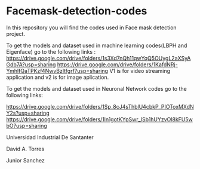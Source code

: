 # Facemask-detection-codes
In this repository you will find the codes used in Face mask detection project.

To get the models and dataset used in machine learning codes(LBPH and Eigenface) go to the following links :
https://drive.google.com/drive/folders/1s3Xd7nQh11qwYqQ5OUygL2aXSyAGdb7A?usp=sharing
https://drive.google.com/drive/folders/1KafdNRj-YmhlfQaTPKzf4NwvBzltfgrf?usp=sharing
V1 is for video streaming application and v2 is for image aplication.

To get the models and dataset used in Neuronal Network codes go to the following links:

https://drive.google.com/drive/folders/1Sp_8cJ4sThblU4cbkP_PIOToxMXdNY2s?usp=sharing
https://drive.google.com/drive/folders/1ln1gotKYpSwr_lSb1hUYzvOl8kFU5wbO?usp=sharing

Universidad Industrial De Santanter

David A. Torres

Junior Sanchez
